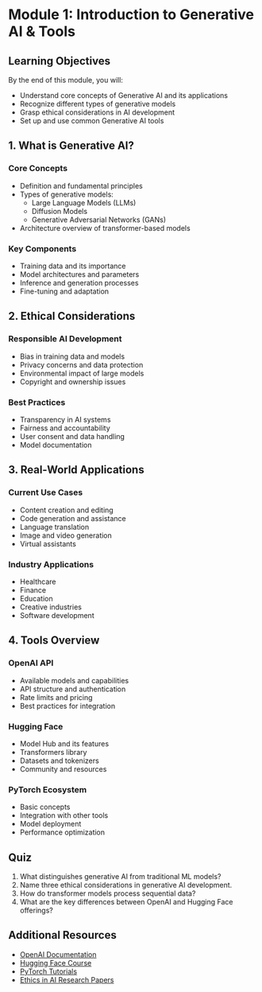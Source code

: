 # Module 1: Introduction to Generative AI & Tools

## Learning Objectives
By the end of this module, you will:
- Understand core concepts of Generative AI and its applications
- Recognize different types of generative models
- Grasp ethical considerations in AI development
- Set up and use common Generative AI tools

## 1. What is Generative AI?

### Core Concepts
- Definition and fundamental principles
- Types of generative models:
  - Large Language Models (LLMs)
  - Diffusion Models
  - Generative Adversarial Networks (GANs)
- Architecture overview of transformer-based models

### Key Components
- Training data and its importance
- Model architectures and parameters
- Inference and generation processes
- Fine-tuning and adaptation

## 2. Ethical Considerations

### Responsible AI Development
- Bias in training data and models
- Privacy concerns and data protection
- Environmental impact of large models
- Copyright and ownership issues

### Best Practices
- Transparency in AI systems
- Fairness and accountability
- User consent and data handling
- Model documentation

## 3. Real-World Applications

### Current Use Cases
- Content creation and editing
- Code generation and assistance
- Language translation
- Image and video generation
- Virtual assistants

### Industry Applications
- Healthcare
- Finance
- Education
- Creative industries
- Software development

## 4. Tools Overview

### OpenAI API
- Available models and capabilities
- API structure and authentication
- Rate limits and pricing
- Best practices for integration

### Hugging Face
- Model Hub and its features
- Transformers library
- Datasets and tokenizers
- Community and resources

### PyTorch Ecosystem
- Basic concepts
- Integration with other tools
- Model deployment
- Performance optimization

## Quiz
1. What distinguishes generative AI from traditional ML models?
2. Name three ethical considerations in generative AI development.
3. How do transformer models process sequential data?
4. What are the key differences between OpenAI and Hugging Face offerings?

## Additional Resources
- [OpenAI Documentation](https://platform.openai.com/docs)
- [Hugging Face Course](https://huggingface.co/course)
- [PyTorch Tutorials](https://pytorch.org/tutorials)
- [Ethics in AI Research Papers](https://arxiv.org/list/cs.AI/recent)
